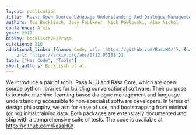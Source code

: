 ```yaml
---
layout: publication
title: 'Rasa: Open Source Language Understanding And Dialogue Management'
authors: Tom Bocklisch, Joey Faulkner, Nick Pawlowski, Alan Nichol
conference: Arxiv
year: 2017
bibkey: bocklisch2017rasa
citations: 218
additional_links: [{name: Code, url: 'https://github.com/RasaHQ/'}, {name: Paper,
    url: 'https://arxiv.org/abs/1712.05181'}]
tags: ["Has Code", "Tools"]
short_authors: Bocklisch et al.
---
```

We introduce a pair of tools, Rasa NLU and Rasa Core, which are open source
python libraries for building conversational software. Their purpose is to make
machine-learning based dialogue management and language understanding
accessible to non-specialist software developers. In terms of design
philosophy, we aim for ease of use, and bootstrapping from minimal (or no)
initial training data. Both packages are extensively documented and ship with a
comprehensive suite of tests. The code is available at
https://github.com/RasaHQ/